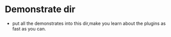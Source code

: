 # Demonstrate dir
- put all the demonstrates into this dir,make you learn about the plugins as fast as you can.
